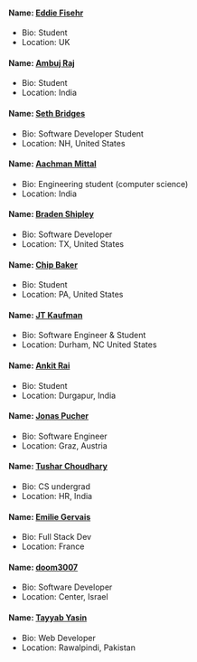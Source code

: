 <!---#### Name: []()
- Bio:
- Location:--->

#### Name: [Eddie Fisehr](https://github.com/frogo123)

- Bio: Student
- Location: UK

#### Name: [Ambuj Raj](https://github.com/ambujraj)

- Bio: Student
- Location: India


#### Name: [Seth Bridges](https://github.com/s-bridges)

- Bio: Software Developer Student
- Location: NH, United States

#### Name: [Aachman Mittal](https://github.com/m-aachman)

- Bio: Engineering student (computer science)
- Location: India

#### Name: [Braden Shipley](https://github.com/bradenshipley)

- Bio: Software Developer 
- Location: TX, United States

#### Name: [Chip Baker](https://github.com/diab3t3s)

- Bio: Student
- Location: PA, United States

#### Name: [JT Kaufman](https://github.com/jtk-codes)

- Bio: Software Engineer & Student
- Location: Durham, NC United States

#### Name: [Ankit Rai](https://github.com/spaceySama)

- Bio: Student 
- Location: Durgapur, India

#### Name: [Jonas Pucher](https://github.com/PucklaMotzer09)

- Bio: Software Engineer
- Location: Graz, Austria

#### Name: [Tushar Choudhary](https://github.com/swingcake)

- Bio: CS undergrad
- Location: HR, India

#### Name: [Emilie Gervais](https://github.com/hexangel616)

- Bio: Full Stack Dev
- Location: France

#### Name: [doom3007](https://github.com/doom3007)

- Bio: Software Developer
- Location: Center, Israel

#### Name: [Tayyab Yasin](https://github.com/Tayyibyasin7860)

- Bio: Web Developer
- Location: Rawalpindi, Pakistan